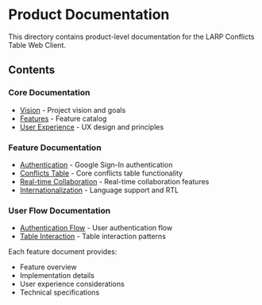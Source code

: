 # Product Documentation

This directory contains product-level documentation for the LARP Conflicts Table Web Client.

## Contents

### Core Documentation

- [Vision](vision.md) - Project vision and goals
- [Features](features.md) - Feature catalog
- [User Experience](ux.md) - UX design and principles

### Feature Documentation

- [Authentication](features/authentication.md) - Google Sign-In authentication
- [Conflicts Table](features/conflicts-table.md) - Core conflicts table functionality
- [Real-time Collaboration](features/real-time-collaboration.md) - Real-time collaboration features
- [Internationalization](features/internationalization.md) - Language support and RTL

### User Flow Documentation

- [Authentication Flow](ux/authentication-flow.md) - User authentication flow
- [Table Interaction](ux/table-interaction.md) - Table interaction patterns

Each feature document provides:

- Feature overview
- Implementation details
- User experience considerations
- Technical specifications
